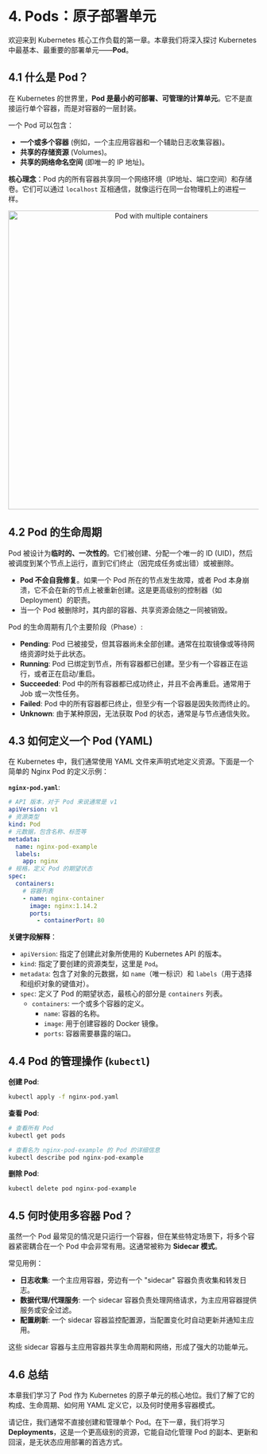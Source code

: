 # 4. Pods：原子部署单元

欢迎来到 Kubernetes 核心工作负载的第一章。本章我们将深入探讨 Kubernetes 中最基本、最重要的部署单元——**Pod**。

## 4.1 什么是 Pod？

在 Kubernetes 的世界里，**Pod 是最小的可部署、可管理的计算单元**。它不是直接运行单个容器，而是对容器的一层封装。

一个 Pod 可以包含：
- **一个或多个容器** (例如，一个主应用容器和一个辅助日志收集容器)。
- **共享的存储资源** (Volumes)。
- **共享的网络命名空间** (即唯一的 IP 地址)。

**核心理念**：Pod 内的所有容器共享同一个网络环境（IP地址、端口空间）和存储卷。它们可以通过 `localhost` 互相通信，就像运行在同一台物理机上的进程一样。

<div align="center">
  <img src="https://i.imgur.com/vI5g2xU.png" alt="Pod with multiple containers" width="600">
</div>

## 4.2 Pod 的生命周期

Pod 被设计为**临时的、一次性的**。它们被创建、分配一个唯一的 ID (UID)，然后被调度到某个节点上运行，直到它们终止（因完成任务或出错）或被删除。

- **Pod 不会自我修复**。如果一个 Pod 所在的节点发生故障，或者 Pod 本身崩溃，它不会在新的节点上被重新创建。这是更高级别的控制器（如 Deployment）的职责。
- 当一个 Pod 被删除时，其内部的容器、共享资源会随之一同被销毁。

Pod 的生命周期有几个主要阶段（Phase）:
- **Pending**: Pod 已被接受，但其容器尚未全部创建。通常在拉取镜像或等待网络资源时处于此状态。
- **Running**: Pod 已绑定到节点，所有容器都已创建。至少有一个容器正在运行，或者正在启动/重启。
- **Succeeded**: Pod 中的所有容器都已成功终止，并且不会再重启。通常用于 Job 或一次性任务。
- **Failed**: Pod 中的所有容器都已终止，但至少有一个容器是因失败而终止的。
- **Unknown**: 由于某种原因，无法获取 Pod 的状态，通常是与节点通信失败。

## 4.3 如何定义一个 Pod (YAML)

在 Kubernetes 中，我们通常使用 YAML 文件来声明式地定义资源。下面是一个简单的 Nginx Pod 的定义示例：

**`nginx-pod.yaml`**:
```yaml
# API 版本，对于 Pod 来说通常是 v1
apiVersion: v1
# 资源类型
kind: Pod
# 元数据，包含名称、标签等
metadata:
  name: nginx-pod-example
  labels:
    app: nginx
# 规格，定义 Pod 的期望状态
spec:
  containers:
    # 容器列表
    - name: nginx-container
      image: nginx:1.14.2
      ports:
        - containerPort: 80
```

**关键字段解释**：
- `apiVersion`: 指定了创建此对象所使用的 Kubernetes API 的版本。
- `kind`: 指定了要创建的资源类型，这里是 `Pod`。
- `metadata`: 包含了对象的元数据，如 `name`（唯一标识）和 `labels`（用于选择和组织对象的键值对）。
- `spec`: 定义了 Pod 的期望状态，最核心的部分是 `containers` 列表。
  - `containers`: 一个或多个容器的定义。
    - `name`: 容器的名称。
    - `image`: 用于创建容器的 Docker 镜像。
    - `ports`: 容器需要暴露的端口。

## 4.4 Pod 的管理操作 (`kubectl`)

**创建 Pod**:
```bash
kubectl apply -f nginx-pod.yaml
```

**查看 Pod**:
```bash
# 查看所有 Pod
kubectl get pods

# 查看名为 nginx-pod-example 的 Pod 的详细信息
kubectl describe pod nginx-pod-example
```

**删除 Pod**:
```bash
kubectl delete pod nginx-pod-example
```

## 4.5 何时使用多容器 Pod？

虽然一个 Pod 最常见的情况是只运行一个容器，但在某些特定场景下，将多个容器紧密耦合在一个 Pod 中会非常有用。这通常被称为 **Sidecar 模式**。

常见用例：
- **日志收集**: 一个主应用容器，旁边有一个 "sidecar" 容器负责收集和转发日志。
- **数据代理/代理服务**: 一个 sidecar 容器负责处理网络请求，为主应用容器提供服务或安全过滤。
- **配置刷新**: 一个 sidecar 容器监控配置源，当配置变化时自动更新并通知主应用。

这些 sidecar 容器与主应用容器共享生命周期和网络，形成了强大的功能单元。

## 4.6 总结

本章我们学习了 Pod 作为 Kubernetes 的原子单元的核心地位。我们了解了它的构成、生命周期、如何用 YAML 定义它，以及何时使用多容器模式。

请记住，我们通常不直接创建和管理单个 Pod。在下一章，我们将学习 **Deployments**，这是一个更高级别的资源，它能自动化管理 Pod 的副本、更新和回滚，是无状态应用部署的首选方式。